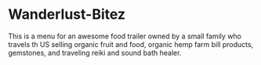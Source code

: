 # Wanderlust-Bitez
This is a menu for an awesome food trailer owned by a small family who travels th US selling organic fruit and food, organic hemp farm bill products, gemstones, and traveling reiki and sound bath healer. 
